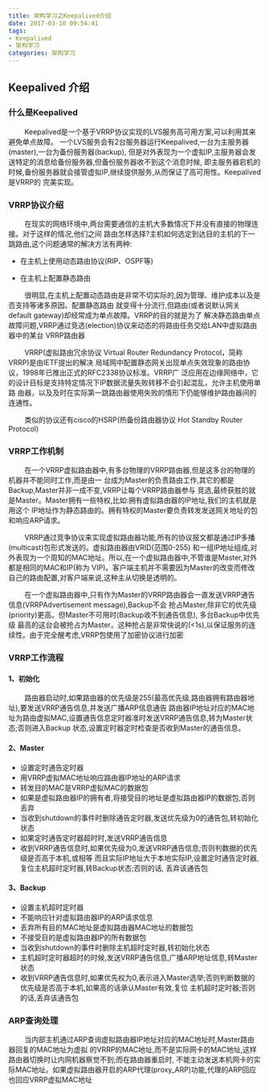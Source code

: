 ```yaml
---
title: 架构学习之Keepalived介绍
date: 2017-03-10 09:54:41
tags:
- Keepalived
- 架构学习
categories: 架构学习
---
```


## Keepalived 介绍

### 什么是Keepalived

&emsp;&emsp;    Keepalived是一个基于VRRP协议实现的LVS服务高可用方案,可以利用其来避免单点故障。
一个LVS服务会有2台服务器运行Keepalived,一台为主服务器(master),一台为备份服务器(backup),
但是对外表现为一个虚拟IP,主服务器会发送特定的消息给备份服务器,但备份服务器收不到这个消息时候,
即主服务器宕机的时候,备份服务器就会接管虚拟IP,继续提供服务,从而保证了高可用性。Keepalived是VRRP的
完美实现。

### VRRP协议介绍

&emsp;&emsp;    在现实的网络环境中,两台需要通信的主机大多数情况下并没有直接的物理连接。对于这样的情况,他们之间
路由怎样选择?主机如何选定到达目的主机的下一跳路由,这个问题通常的解决方法有两种:

* 在主机上使用动态路由协议(RIP、OSPF等)

* 在主机上配置静态路由

&emsp;&emsp;    很明显,在主机上配置动态路由是非常不切实际的,因为管理、维护成本以及是否支持等诸多原因。配置静态路由
就变得十分流行,但路由(或者说默认网关default gateway)却经常成为单点故障。VRRP的目的就是为了
解决静态路由单点故障问题,VRRP通过竞选(election)协议来动态的将路由任务交给LAN中虚拟路由器中的某台
VRRP路由器

&emsp;&emsp;    VRRP(虚拟路由冗余协议 Virtual Router Redundancy Protocol，简称VRRP)是由IETF提出的解决
局域网中配置静态网关出现单点失效现象的路由协议，1998年已推出正式的RFC2338协议标准。VRRP广
泛应用在边缘网络中，它的设计目标是支持特定情况下IP数据流量失败转移不会引起混乱，允许主机使用单路
由器，以及及时在实际第一跳路由器使用失败的情形下仍能够维护路由器间的连通性。

&emsp;&emsp;    类似的协议还有cisco的HSRP(热备份路由器协议 Hot Standby Router Protocol)

### VRRP工作机制

&emsp;&emsp;     在一个VRRP虚拟路由器中,有多台物理的VRRP路由器,但是这多台的物理的机器并不能同时工作,而是由一
台成为Master的负责路由工作,其它的都是Backup,Master并非一成不变,VRRP让每个VRRP路由器参与
竞选,最终获胜的就是Master。Master拥有一些特权,比如:拥有虚拟路由器的IP地址,我们的主机就是用这个
IP地址作为静态路由的。拥有特权的Master要负责转发发送网关地址的包和响应ARP请求。

&emsp;&emsp;    VRRP通过竞争协议来实现虚拟路由器功能,所有的协议报文都是通过IP多播(multicast)包形式发送的。虚拟路由器由VRID(范围0-255)
和一组IP地址组成,对外表现为一个周知的MAC地址。所以,在一个虚拟路由器中,不管谁是Master,对外都是相同的MAC和IP(称为
VIP)。客户端主机并不需要因为Master的改变而修改自己的路由配置,对客户端来说,这种主从切换是透明的。

&emsp;&emsp;      在一个虚拟路由器中,只有作为Master的VRRP路由器会一直发送VRRP通告信息(VRRPAdvertisement message),Backup不会
抢占Master,除非它的优先级(priority)更高。但Master不可用时(Backup收不到通告信息), 多台Backup中优先级
最高的这台会被抢占为Master。这种抢占是非常快说的(<1s),以保证服务的连续性。由于完全醒考虑,VRRP包使用了加密协议进行加密

### VRRP工作流程

#### 1、初始化

&emsp;&emsp;     路由器启动时,如果路由器的优先级是255(最高优先级,路由器拥有路由器地址),要发送VRRP通告信息,并发送广播ARP信息通告
路由器IP地址对应的MAC地址为路由虚拟MAC,设置通告信息定时器准时发送VRRP通告信息,转为Master状态;否则进入Backup
状态,设置定时器定时检查是否收到Master的通告信息。

#### 2、Master

* 设置定时通告定时器
* 用VRRP虚拟MAC地址响应路由器IP地址的ARP请求
* 转发目的MAC是VRRP虚拟MAC的数据包
* 如果是虚拟路由器IP的拥有者,将接受目的地址是虚拟路由器IP的数据包,否则丢弃
* 当收到shutdown的事件时删除通告定时器,发送优先级为0的通告包,转初始化状态
* 如果定时通告定时器超时时,发送VRRP通告信息
* 收到VRRP通告信息时,如果优先级为0,发送VRRP通告信息;否则判数据的优先级是否高于本机,或相等
而且实际IP地址大于本地实际IP,设置定时通告定时器,复位主机超时定时器,转Backup状态;否则的话,
丢弃该通告包

#### 3、Backup

* 设置主机超时定时器
* 不能响应针对虚拟路由器IP的ARP请求信息
* 丢弃所有目的MAC地址是虚拟路由器MAC地址的数据包
* 不接受目的是虚拟路由器IP的所有数据包
* 当收到shutdown的事件时删除主机超时定时器,转初始化状态
* 主机超时定时器超时的时候,发送VRRP通告信息,广播ARP地址信息,转Master状态
* 收到VRRP通告信息时,如果优先权为0,表示进入Master选举;否则判断数据的优先级是否高于本机,如果高的话承认Master有效,复位
主机超时定时器;否则的话,丢弃该通告包

### ARP查询处理

&emsp;&emsp;    当内部主机通过ARP查询虚拟路由器IP地址对应的MAC地址时,Master路由器回复的MAC地址为虚拟
的VRRP的MAC地址,而不是实际网卡的MAC地址,这样路由器切换时让内网机器察觉不到;而在路由器重启时,
不能主动发送本机网卡的实际MAC地址。如果虚拟路由器开启的ARP代理(proxy_ARP)功能,代理的ARP回应
也回应VRRP虚拟MAC地址
